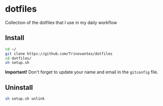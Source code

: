 dotfiles
===

Collection of the dotfiles that I use in my daily workflow

Install
---

```sh
cd ~/
git clone https://github.com/Trinovantes/dotfiles
cd dotfiles/
sh setup.sh
```

**Important!** Don't forget to update your name and email in the `gitconfig` file.

Uninstall
---
```sh
sh setup.sh unlink
```
